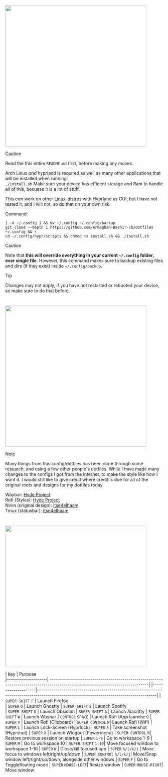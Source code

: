 # <a id="Installation"></a>
<img src="https://readme-typing-svg.herokuapp.com?font=Lexend+Giga&size=25&pause=1000&color=CCA9DD&vCenter=true&width=435&height=25&lines=Installation" width="450"/>

> [!Caution]
> Read the this entire `README.md` first, before making any moves.

Arch Linux *and* hyprland is required as well as many other applications that will be installed when running:  
`
./install.sh
`
Make sure your device has efficent storage and Ram to handle all of this, becuase it is a lot of stuff.

This *can* work on other [Linux-distros](https://en.wikipedia.org/wiki/List_of_Linux_distributions) with Hyprland as GUI, but I have not tested it, and I will not, so do that on your own risk.


Command:

```
[ -d ~/.config ] && mv ~/.config ~/.config/backup
git clone --depth 1 https://github.com/Armaghan-Bashir-ch/dotfiles ~/.config && \
cd ~/.config/hypr/scripts && chmod +x install.sh && ./install.sh
```

> [!Caution]
> Note that **this will override everything in your current `~/.config` folder, ever single file**.
> However, this command makes sure to backup existing files and dirs (if they exist) inside `~/.config/backup`.

> [!Tip]
> Changes may not apply, if you have not restarted or rebooted your device, so make sure to do that before.


# <a id="Credits"></a>
<img src="https://readme-typing-svg.herokuapp.com?font=Lexend+Giga&size=25&pause=1000&color=CCA9DD&vCenter=true&width=435&height=25&lines=Credits" width="450"/>

> [!Note]
> Many things from this config/dotfiles has been done through some research, and using a few other people's dotfiles.
> While I have made many changes to the configs I got from the internet, to make the style like how I want it. I would still like to give credit where credit is due
> for all of the original roots and designs for my dotfiles today.

Waybar: [Hyde Project](https://github.com/HyDE-Project/HyDE/)                                                                                                       
Rofi (Styles): [Hyde Project](https://github.com/HyDE-Project/HyDE/)                                                                                                
Nvim (original design): [itse4elhaam](https://github.com/itse4elhaam/nvim-nvchad)                                                                                   
Tmux (statusbar): [Itse4elhaam](https://github.com/itse4elhaam/dotfiles/tree/1fcee8cdeb55cd678499935576869a68356aaaa0)

# <a id="Binds"></a>
<img src="https://readme-typing-svg.herokuapp.com?font=Lexend+Giga&size=25&pause=1000&color=CCA9DD&vCenter=true&width=435&height=25&lines=Binds" width="450"/>


| key             | Purpose                                                                                                                                                                                                                                                                             
|--------------------| -------------------------------------------------------------------------------------------------------------------------------| |--------------------|-----------------------------------------------------------------------------------------------------------------------------------------| 
| `SUPER SHIFT` `F`  | Launch Firefox  
| `SUPER` `Q`        | Launch Ghostty
| `SUPER SHIFT` `S`  | Launch Spotify                                                                                
| `SUPER SHIFT` `O`  | Launch Obsidian
| `SUPER SHIFT` `A`  | Launch Alacritty 
| `SUPER SHIFT` `W`  | Launch Waybar
| `CONTROL` `SPACE`  | Launch Rofi (App launcher)
| `SUPER` `V`        | Launch Rofi (Clipboard)
| `SUPER CONTROL` `W`| Launch Rofi (Wifi)
| `SUPER` `L`        | Launch Lock-Screen (Hyprlock)
| `SUPER` `S`        | Take screenshot (Hyprshot)
| `SUPER` `X`        | Launch Wlogout (Powermenu)
| `SUPER CONTROL` `R`| Restore previous session on startup
| `SUPER` `1-9`      | Go to workspace 1-9
| `SUPER` `M`        | Go to workspace 10
| `SUPER SHIFT` `1-10`| Move focused window to workspace 1-10
| `SUPER` `W`         | Close/kill focused app
| `SUPER` `h/l/k/j`   | Move focus to windows left/right/up/down
| `SUPER CONTROl` `h/l/k/j`| Move/Snap window left/right/up/down, alongside other windows
| `SUPER` `F`         | Go to Togglefloating mode
| `SUPER` `MOUSE-LEFT`| Resize window
| `SUPER` `MOUSE-RIGHT`| Move window
